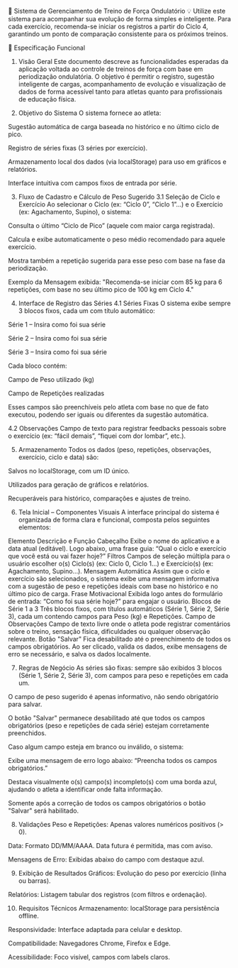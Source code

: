 💪 Sistema de Gerenciamento de Treino de Força Ondulatório
💡 Utilize este sistema para acompanhar sua evolução de forma simples e inteligente. Para cada exercício, recomenda-se iniciar os registros a partir do Ciclo 4, garantindo um ponto de comparação consistente para os próximos treinos.

📘 Especificação Funcional
1. Visão Geral
Este documento descreve as funcionalidades esperadas da aplicação voltada ao controle de treinos de força com base em periodização ondulatória. O objetivo é permitir o registro, sugestão inteligente de cargas, acompanhamento de evolução e visualização de dados de forma acessível tanto para atletas quanto para profissionais de educação física.

2. Objetivo do Sistema
O sistema fornece ao atleta:

Sugestão automática de carga baseada no histórico e no último ciclo de pico.

Registro de séries fixas (3 séries por exercício).

Armazenamento local dos dados (via localStorage) para uso em gráficos e relatórios.

Interface intuitiva com campos fixos de entrada por série.

3. Fluxo de Cadastro e Cálculo de Peso Sugerido
3.1 Seleção de Ciclo e Exercício
Ao selecionar o Ciclo (ex: “Ciclo 0”, “Ciclo 1”...) e o Exercício (ex: Agachamento, Supino), o sistema:

Consulta o último “Ciclo de Pico” (aquele com maior carga registrada).

Calcula e exibe automaticamente o peso médio recomendado para aquele exercício.

Mostra também a repetição sugerida para esse peso com base na fase da periodização.

Exemplo da Mensagem exibida:
"Recomenda-se iniciar com 85 kg para 6 repetições, com base no seu último pico de 100 kg em Ciclo 4."

4. Interface de Registro das Séries
4.1 Séries Fixas
O sistema exibe sempre 3 blocos fixos, cada um com título automático:

Série 1 – Insira como foi sua série

Série 2 – Insira como foi sua série

Série 3 – Insira como foi sua série

Cada bloco contém:

Campo de Peso utilizado (kg)

Campo de Repetições realizadas

Esses campos são preenchíveis pelo atleta com base no que de fato executou, podendo ser iguais ou diferentes da sugestão automática.

4.2 Observações
Campo de texto para registrar feedbacks pessoais sobre o exercício (ex: “fácil demais”, “fiquei com dor lombar”, etc.).

5. Armazenamento
Todos os dados (peso, repetições, observações, exercício, ciclo e data) são:

Salvos no localStorage, com um ID único.

Utilizados para geração de gráficos e relatórios.

Recuperáveis para histórico, comparações e ajustes de treino.

6. Tela Inicial – Componentes Visuais
A interface principal do sistema é organizada de forma clara e funcional, composta pelos seguintes elementos:

Elemento	Descrição e Função
Cabeçalho	Exibe o nome do aplicativo e a data atual (editável). Logo abaixo, uma frase guia: “Qual o ciclo e exercício que você está ou vai fazer hoje?”
Filtros	Campos de seleção múltipla para o usuário escolher o(s) Ciclo(s) (ex: Ciclo 0, Ciclo 1...) e Exercício(s) (ex: Agachamento, Supino...).
Mensagem Automática	Assim que o ciclo e exercício são selecionados, o sistema exibe uma mensagem informativa com a sugestão de peso e repetições ideais com base no histórico e no último pico de carga.
Frase Motivacional	Exibida logo antes do formulário de entrada: “Como foi sua série hoje?” para engajar o usuário.
Blocos de Série 1 a 3	Três blocos fixos, com títulos automáticos (Série 1, Série 2, Série 3), cada um contendo campos para Peso (kg) e Repetições.
Campo de Observações	Campo de texto livre onde o atleta pode registrar comentários sobre o treino, sensação física, dificuldades ou qualquer observação relevante.
Botão "Salvar"	Fica desabilitado até o preenchimento de todos os campos obrigatórios. Ao ser clicado, valida os dados, exibe mensagens de erro se necessário, e salva os dados localmente.

7. Regras de Negócio
As séries são fixas: sempre são exibidos 3 blocos (Série 1, Série 2, Série 3), com campos para peso e repetições em cada um.

O campo de peso sugerido é apenas informativo, não sendo obrigatório para salvar.

O botão "Salvar" permanece desabilitado até que todos os campos obrigatórios (peso e repetições de cada série) estejam corretamente preenchidos.

Caso algum campo esteja em branco ou inválido, o sistema:

Exibe uma mensagem de erro logo abaixo: “Preencha todos os campos obrigatórios.”

Destaca visualmente o(s) campo(s) incompleto(s) com uma borda azul, ajudando o atleta a identificar onde falta informação.

Somente após a correção de todos os campos obrigatórios o botão "Salvar" será habilitado.

8. Validações
Peso e Repetições: Apenas valores numéricos positivos (> 0).

Data: Formato DD/MM/AAAA. Data futura é permitida, mas com aviso.

Mensagens de Erro: Exibidas abaixo do campo com destaque azul.

9. Exibição de Resultados
Gráficos: Evolução do peso por exercício (linha ou barras).

Relatórios: Listagem tabular dos registros (com filtros e ordenação).

10. Requisitos Técnicos
Armazenamento: localStorage para persistência offline.

Responsividade: Interface adaptada para celular e desktop.

Compatibilidade: Navegadores Chrome, Firefox e Edge.

Acessibilidade: Foco visível, campos com labels claros.